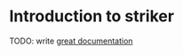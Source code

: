 # Introduction to striker

TODO: write [great documentation](http://jacobian.org/writing/great-documentation/what-to-write/)
